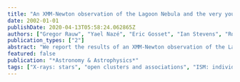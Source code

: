 ```yaml
---
title: "An XMM-Newton observation of the Lagoon Nebula and the very young open cluster NGC 6530"
date: 2002-01-01
publishDate: 2020-04-13T05:58:24.062865Z
authors: ["Gregor Rauw", "Yael Nazé", "Eric Gosset", "Ian Stevens", "Ronny Blomme", "Michael Corcoran", "Julian Pittard", "Mark Runacres"]
publication_types: ["2"]
abstract: "We report the results of an XMM-Newton observation of the Lagoon Nebula (M 8). Our EPIC images of this region reveal a cluster of point sources, most of which have optical counterparts inside the very young open cluster NGC 6530. The bulk of these X-ray sources are probably associated with low and intermediate mass pre-main sequence stars. One of the sources experienced a flare-like increase of its X-ray flux making it the second brightest source in M 8 after the O4 star 9 Sgr. The X-ray spectra of most of the brightest sources can be fitted with thermal plasma models with temperatures of kT ~ a few keV. Only a few of the X-ray selected PMS candidates are known to display Halpha emission and were previously classified as classical T Tauri stars. This suggests that most of the X-ray emitting PMS stars in NGC 6530 are weak-line T Tauri stars. In addition to 9 Sgr, our EPIC field of view contains also a few early-type stars. The X-ray emission from HD 164816 is found to be typical for an O9.5 III-IV star. At least one of the known Herbig Be stars in NGC 6530 (LkHalpha 115) exhibits a relatively strong X-ray emission, while most of the main sequence stars of spectral type B1 and later are not detected. We also detect (probably) diffuse X-ray emission from the Hourglass Region that might reveal a hot bubble blown by the stellar wind of Herschel 36, the ionizing star of the Hourglass Region. Based on observations with XMM-Newton, an ESA Science Mission with instruments and contributions directly funded by ESA Member states and the USA (NASA)."
featured: false
publication: "*Astronomy & Astrophysics*"
tags: ["X-rays: stars", "open clusters and associations", "ISM: individual objects: M 8"]
---
```


